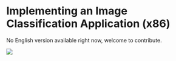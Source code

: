 # Implementing an Image Classification Application (x86)

No English version available right now, welcome to contribute.

<a href="https://gitee.com/mindspore/docs/blob/r1.3/docs/mindfl/docs/source_en/image_classification_application.md" target="_blank"><img src="https://gitee.com/mindspore/docs/raw/r1.3/resource/_static/logo_source.png"></a>